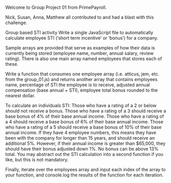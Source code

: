 Welcome to Group Project 01 from PrimePayroll.

Nick, Susan, Anna, Matthew all contributed to and had a blast with this challenge.

Group based STI activity
Write a single JavaScript file to automatically calculate employee STI (‘short term incentive’ or ‘bonus’) for a company.

Sample arrays are provided that serve as examples of how their data is currently being stored (employee name, number, annual salary, review rating). There is also one main array named employees that stores each of these.

Write a function that consumes one employee array (i.e. atticus, jem, etc. from the group_01.js) and returns another array that contains employees name, percentage of STI the employee is to receive, adjusted annual compensation (base annual + STI), employee total bonus rounded to the nearest dollar.

To calculate an individuals STI:
Those who have a rating of a 2 or below should not receive a bonus.
Those who have a rating of a 3 should receive a base bonus of 4% of their base annual income.
Those who have a rating of a 4 should receive a base bonus of 6% of their base annual income.
Those who have a rating of a 5 should receive a base bonus of 10% of their base annual income.
If they have 4 employee numbers, this means they have been with the company for longer than 15 years, and should receive an additional 5%.
However, if their annual income is greater than $65,000, they should have their bonus adjusted down 1%.
No bonus can be above 13% total.
You may abstract out the STI calculation into a second function if you like, but this is not mandatory.

Finally, iterate over the employees array and input each index of the array to your function, and console.log the results of the function for each iteration.

